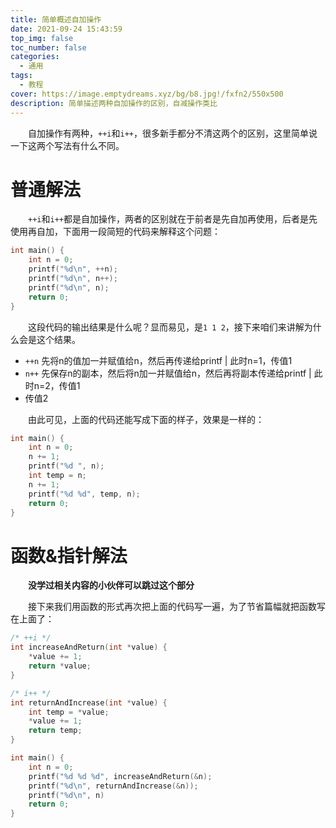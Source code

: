 ```yaml
---
title: 简单概述自加操作
date: 2021-09-24 15:43:59
top_img: false
toc_number: false
categories:
  - 通用
tags:
  - 教程
cover: https://image.emptydreams.xyz/bg/b8.jpg!/fxfn2/550x500
description: 简单描述两种自加操作的区别，自减操作类比
---
```






&emsp;&emsp;自加操作有两种，`++i`和`i++`，很多新手都分不清这两个的区别，这里简单说一下这两个写法有什么不同。

# 普通解法

&emsp;&emsp;`++i`和`i++`都是自加操作，两者的区别就在于前者是先自加再使用，后者是先使用再自加，下面用一段简短的代码来解释这个问题：

```c
int main() {
    int n = 0;
    printf("%d\n", ++n);
    printf("%d\n", n++);
    printf("%d\n", n);
    return 0;
}
```

&emsp;&emsp;这段代码的输出结果是什么呢？显而易见，是`1 1 2`，接下来咱们来讲解为什么会是这个结果。

<ul>
    <li><code>++n</code> 先将n的值加一并赋值给n，然后再传递给printf | 此时n=1，传值1</li>
    <li><code>n++</code> 先保存n的副本，然后将n加一并赋值给n，然后再将副本传递给printf | 此时n=2，传值1</li>
    <li>传值2</li>
</ul>

&emsp;&emsp;由此可见，上面的代码还能写成下面的样子，效果是一样的：

```c
int main() {
    int n = 0;
    n += 1;
    printf("%d ", n);
    int temp = n;
    n += 1;
    printf("%d %d", temp, n);
    return 0;
}
```

# 函数&指针解法

&emsp;&emsp;**没学过相关内容的小伙伴可以跳过这个部分**

&emsp;&emsp;接下来我们用函数的形式再次把上面的代码写一遍，为了节省篇幅就把函数写在上面了：

```c
/* ++i */
int increaseAndReturn(int *value) {
    *value += 1;
    return *value;
}

/* i++ */
int returnAndIncrease(int *value) {
    int temp = *value;
    *value += 1;
    return temp;
}

int main() {
    int n = 0;
    printf("%d %d %d", increaseAndReturn(&n);
    printf("%d\n", returnAndIncrease(&n));
    printf("%d\n", n)
    return 0;
}
```





